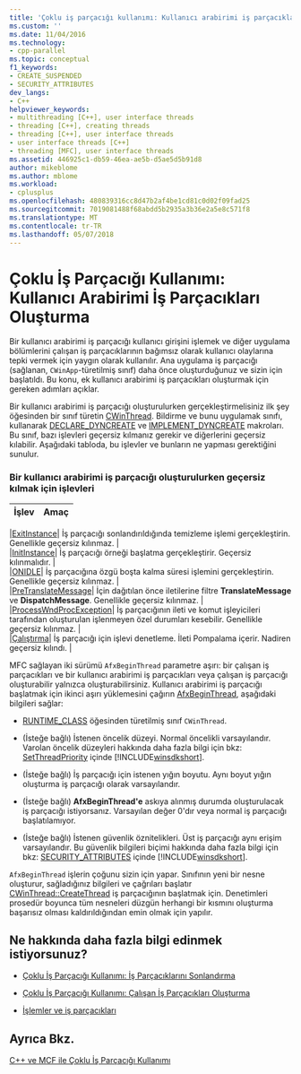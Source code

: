 ```yaml
---
title: 'Çoklu iş parçacığı kullanımı: Kullanıcı arabirimi iş parçacıkları oluşturma | Microsoft Docs'
ms.custom: ''
ms.date: 11/04/2016
ms.technology:
- cpp-parallel
ms.topic: conceptual
f1_keywords:
- CREATE_SUSPENDED
- SECURITY_ATTRIBUTES
dev_langs:
- C++
helpviewer_keywords:
- multithreading [C++], user interface threads
- threading [C++], creating threads
- threading [C++], user interface threads
- user interface threads [C++]
- threading [MFC], user interface threads
ms.assetid: 446925c1-db59-46ea-ae5b-d5ae5d5b91d8
author: mikeblome
ms.author: mblome
ms.workload:
- cplusplus
ms.openlocfilehash: 480839316cc8d47b2af4be1cd81c0d02f09fad25
ms.sourcegitcommit: 7019081488f68abdd5b2935a3b36e2a5e8c571f8
ms.translationtype: MT
ms.contentlocale: tr-TR
ms.lasthandoff: 05/07/2018
---
```

# <a name="multithreading-creating-user-interface-threads"></a>Çoklu İş Parçacığı Kullanımı: Kullanıcı Arabirimi İş Parçacıkları Oluşturma
Bir kullanıcı arabirimi iş parçacığı kullanıcı girişini işlemek ve diğer uygulama bölümlerini çalışan iş parçacıklarının bağımsız olarak kullanıcı olaylarına tepki vermek için yaygın olarak kullanılır. Ana uygulama iş parçacığı (sağlanan, `CWinApp`-türetilmiş sınıf) daha önce oluşturduğunuz ve sizin için başlatıldı. Bu konu, ek kullanıcı arabirimi iş parçacıkları oluşturmak için gereken adımları açıklar.  
  
 Bir kullanıcı arabirimi iş parçacığı oluşturulurken gerçekleştirmelisiniz ilk şey öğesinden bir sınıf türetin [CWinThread](../mfc/reference/cwinthread-class.md). Bildirme ve bunu uygulamak sınıfı, kullanarak [DECLARE_DYNCREATE](../mfc/reference/run-time-object-model-services.md#declare_dyncreate) ve [IMPLEMENT_DYNCREATE](../mfc/reference/run-time-object-model-services.md#implement_dyncreate) makroları. Bu sınıf, bazı işlevleri geçersiz kılmanız gerekir ve diğerlerini geçersiz kılabilir. Aşağıdaki tabloda, bu işlevler ve bunların ne yapması gerektiğini sunulur.  
  
### <a name="functions-to-override-when-creating-a-user-interface-thread"></a>Bir kullanıcı arabirimi iş parçacığı oluşturulurken geçersiz kılmak için işlevleri  
  
|İşlev|Amaç|  
|--------------|-------------|  

|[ExitInstance](../mfc/reference/cwinthread-class.md#exitinstance)| İş parçacığı sonlandırıldığında temizleme işlemi gerçekleştirin. Genellikle geçersiz kılınmaz. |  
|[InitInstance](../mfc/reference/cwinthread-class.md#initinstance)| İş parçacığı örneği başlatma gerçekleştirir. Geçersiz kılınmalıdır. |  
|[ONIDLE](../mfc/reference/cwinthread-class.md#onidle)| İş parçacığına özgü boşta kalma süresi işlemini gerçekleştirin. Genellikle geçersiz kılınmaz. |  
|[PreTranslateMessage](../mfc/reference/cwinthread-class.md#pretranslatemessage)| İçin dağıtılan önce iletilerine filtre **TranslateMessage** ve **DispatchMessage**. Genellikle geçersiz kılınmaz. |  
|[ProcessWndProcException](../mfc/reference/cwinthread-class.md#processwndprocexception)| İş parçacığının ileti ve komut işleyicileri tarafından oluşturulan işlenmeyen özel durumları kesebilir. Genellikle geçersiz kılınmaz. |  
|[Çalıştırma](../mfc/reference/cwinthread-class.md#run)| İş parçacığı için işlevi denetleme. İleti Pompalama içerir. Nadiren geçersiz kılındı. |  

  
 MFC sağlayan iki sürümü `AfxBeginThread` parametre aşırı: bir çalışan iş parçacıkları ve bir kullanıcı arabirimi iş parçacıkları veya çalışan iş parçacığı oluşturabilir yalnızca oluşturabilirsiniz. Kullanıcı arabirimi iş parçacığı başlatmak için ikinci aşırı yüklemesini çağırın [AfxBeginThread](../mfc/reference/application-information-and-management.md#afxbeginthread), aşağıdaki bilgileri sağlar:  
  
-   [RUNTIME_CLASS](../mfc/reference/run-time-object-model-services.md#runtime_class) öğesinden türetilmiş sınıf `CWinThread`.  
  
-   (İsteğe bağlı) İstenen öncelik düzeyi. Normal öncelikli varsayılandır. Varolan öncelik düzeyleri hakkında daha fazla bilgi için bkz: [SetThreadPriority](http://msdn.microsoft.com/library/windows/desktop/ms686277) içinde [!INCLUDE[winsdkshort](../atl-mfc-shared/reference/includes/winsdkshort_md.md)].  
  
-   (İsteğe bağlı) İş parçacığı için istenen yığın boyutu. Aynı boyut yığın oluşturma iş parçacığı olarak varsayılandır.  
  
-   (İsteğe bağlı) **AfxBeginThread'e** askıya alınmış durumda oluşturulacak iş parçacığı istiyorsanız. Varsayılan değer 0'dır veya normal iş parçacığı başlatılamıyor.  
  
-   (İsteğe bağlı) İstenen güvenlik öznitelikleri. Üst iş parçacığı aynı erişim varsayılandır. Bu güvenlik bilgileri biçimi hakkında daha fazla bilgi için bkz: [SECURITY_ATTRIBUTES](http://msdn.microsoft.com/library/windows/desktop/aa379560) içinde [!INCLUDE[winsdkshort](../atl-mfc-shared/reference/includes/winsdkshort_md.md)].  
  
 `AfxBeginThread` işlerin çoğunu sizin için yapar. Sınıfının yeni bir nesne oluşturur, sağladığınız bilgileri ve çağrıları başlatır [CWinThread::CreateThread](../mfc/reference/cwinthread-class.md#createthread) iş parçacığının başlatmak için. Denetimleri prosedür boyunca tüm nesneleri düzgün herhangi bir kısmını oluşturma başarısız olması kaldırıldığından emin olmak için yapılır.  
  
## <a name="what-do-you-want-to-know-more-about"></a>Ne hakkında daha fazla bilgi edinmek istiyorsunuz?  
  
-   [Çoklu İş Parçacığı Kullanımı: İş Parçacıklarını Sonlandırma](../parallel/multithreading-terminating-threads.md)  
  
-   [Çoklu İş Parçacığı Kullanımı: Çalışan İş Parçacıkları Oluşturma](../parallel/multithreading-creating-worker-threads.md)  
  
-   [İşlemler ve iş parçacıkları](http://msdn.microsoft.com/library/windows/desktop/ms684841)  
  
## <a name="see-also"></a>Ayrıca Bkz.  
 [C++ ve MCF ile Çoklu İş Parçacığı Kullanımı](../parallel/multithreading-with-cpp-and-mfc.md)